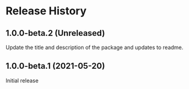 # Release History

## 1.0.0-beta.2 (Unreleased)

Update the title and description of the package and updates to readme.

## 1.0.0-beta.1 (2021-05-20)

Initial release
